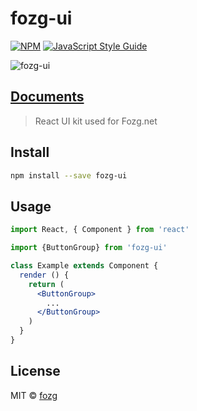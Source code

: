 # fozg-ui
[![NPM](https://img.shields.io/npm/v/fozg-ui.svg)](https://www.npmjs.com/package/fozg-ui) [![JavaScript Style Guide](https://img.shields.io/badge/code_style-standard-brightgreen.svg)](https://standardjs.com)


![fozg-ui](https://fozg.github.io/fozg-ui/fozg-ui-logo.svg)

## [Documents](https://fozg.github.io/fozg-ui/) 

> React UI kit used for Fozg.net


## Install

```bash
npm install --save fozg-ui
```

## Usage

```jsx
import React, { Component } from 'react'

import {ButtonGroup} from 'fozg-ui'

class Example extends Component {
  render () {
    return (
      <ButtonGroup>
        ...
      </ButtonGroup>
    )
  }
}
```

## License

MIT © [fozg](https://github.com/fozg)
